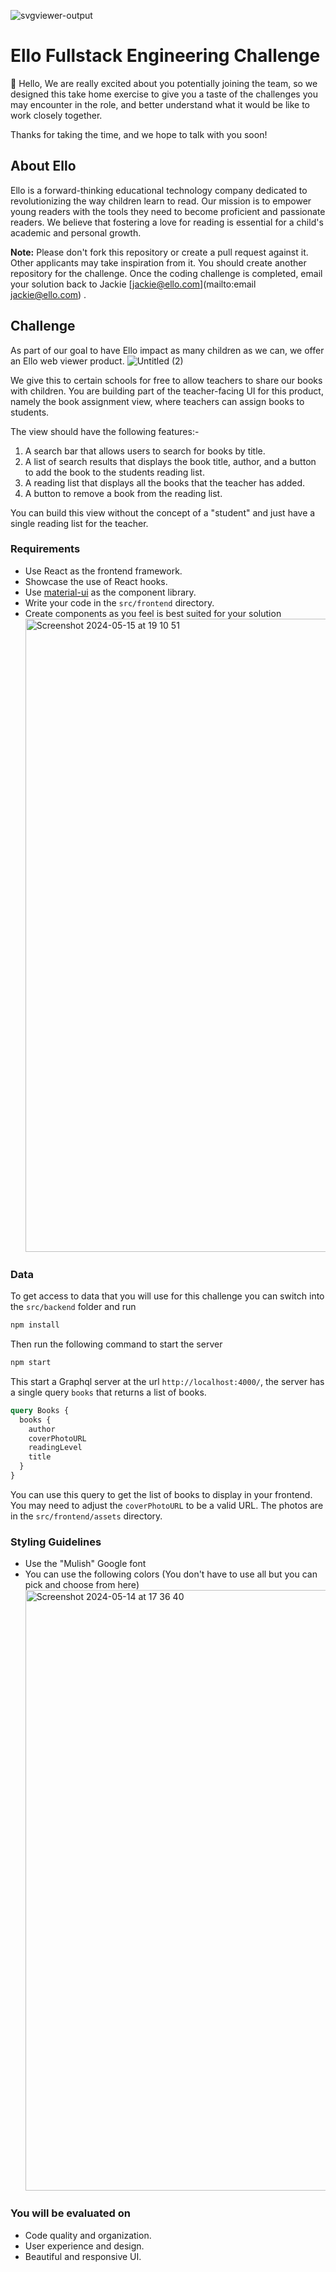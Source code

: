 ![svgviewer-output](https://github.com/ElloTechnology/backend_takehome/assets/3518127/561bc8d4-bffc-4360-b9ea-61e876bcec93)

# Ello Fullstack Engineering Challenge

👋 Hello,
We are really excited about you potentially joining the team, so we designed this take home exercise to give you a taste of the challenges you may encounter in the role, and better understand what it would be like to work closely together.

Thanks for taking the time, and we hope to talk with you soon!

## About Ello

Ello is a forward-thinking educational technology company dedicated to revolutionizing the way children learn to read. Our mission is to empower young readers with the tools they need to become proficient and passionate readers. We believe that fostering a love for reading is essential for a child's academic and personal growth.

**Note:** Please don't fork this repository or create a pull request against it. Other applicants may take inspiration from it. You should create another repository for the challenge. Once the coding challenge is completed, email your solution back to Jackie [jackie@ello.com](mailto:email jackie@ello.com)
.

## Challenge

As part of our goal to have Ello impact as many children as we can, we offer an Ello web viewer product.
![Untitled (2)](https://github.com/ElloTechnology/fullstack-take-home-test/assets/3518127/bafd1004-4923-421f-a31f-87d15d788aa8)

We give this to certain schools for free to allow teachers to share our books with children.
You are building part of the teacher-facing UI for this product,
namely the book assignment view, where teachers can assign books to students.

The view should have the following features:-

1. A search bar that allows users to search for books by title.
2. A list of search results that displays the book title, author, and a button to add the book to the students reading list.
3. A reading list that displays all the books that the teacher has added.
4. A button to remove a book from the reading list.

You can build this view without the concept of a "student" and just have a single reading list for the teacher.

### Requirements

- Use React as the frontend framework.
- Showcase the use of React hooks.
- Use [material-ui](https://mui.com/material-ui/) as the component library.
- Write your code in the `src/frontend` directory.
- Create components as you feel is best suited for your solution
  <img width="1013" alt="Screenshot 2024-05-15 at 19 10 51" src="https://github.com/ElloTechnology/fullstack-take-home-test/assets/3518127/bc3eb7f7-489f-4304-93f4-032bbbd38c58">

### Data

To get access to data that you will use for this challenge you can switch into the `src/backend` folder and run

```bash
npm install
```

Then run the following command to start the server

```bash
npm start
```

This start a Graphql server at the url `http://localhost:4000/`, the server has a single query `books` that returns a list of books.

```graphql
query Books {
  books {
    author
    coverPhotoURL
    readingLevel
    title
  }
}
```

You can use this query to get the list of books to display in your frontend. You may need to adjust the `coverPhotoURL` to be a valid URL. The photos are in the `src/frontend/assets` directory.

### Styling Guidelines

- Use the "Mulish" Google font
- You can use the following colors (You don't have to use all but you can pick and choose from here)
  <img width="961" alt="Screenshot 2024-05-14 at 17 36 40" src="https://github.com/ElloTechnology/fullstack-take-home-test/assets/3518127/15922f8f-a7c7-4033-8405-76988e95afb3">

### You will be evaluated on

- Code quality and organization.
- User experience and design.
- Beautiful and responsive UI.
